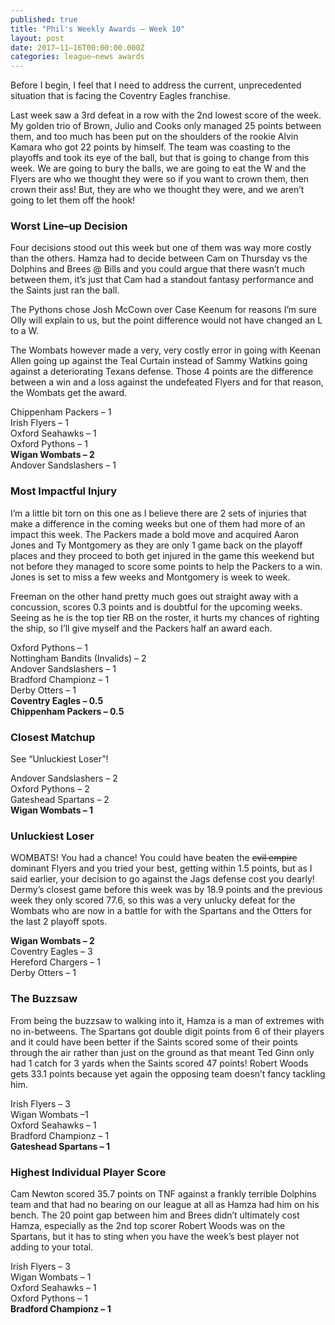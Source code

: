 ```yaml
---
published: true
title: "Phil's Weekly Awards – Week 10"
layout: post
date: 2017–11–16T00:00:00.000Z
categories: league–news awards
---
```


Before I begin, I feel that I need to address the current, unprecedented situation that is facing the Coventry Eagles franchise.
 
Last week saw a 3rd defeat in a row with the 2nd lowest score of the week. My golden trio of Brown, Julio and Cooks only managed 25 points between them, and too much has been put on the shoulders of the rookie Alvin Kamara who got 22 points by himself. The team was coasting to the playoffs and took its eye of the ball, but that is going to change from this week. We are going to bury the balls, we are going to eat the W and the Flyers are who we thought they were so if you want to crown them, then crown their ass! But, they are who we thought they were, and we aren’t going to let them off the hook!

### Worst Line–up Decision 
 
Four decisions stood out this week but one of them was way more costly than the others. Hamza had to decide between Cam on Thursday vs the Dolphins and Brees @ Bills and you could argue that there wasn’t much between them, it’s just that Cam had a standout fantasy performance and the Saints just ran the ball.

The Pythons chose Josh McCown over Case Keenum for reasons I’m sure Olly will explain to us, but the point difference would not have changed an L to a W.

The Wombats however made a very, very costly error in going with Keenan Allen going up against the Teal Curtain instead of Sammy Watkins going against a deteriorating Texans defense. Those 4 points are the difference between a win and a loss against the undefeated Flyers and for that reason, the Wombats get the award.

Chippenham Packers – 1  
Irish Flyers – 1  
Oxford Seahawks – 1  
Oxford Pythons – 1  
**Wigan Wombats – 2**  
Andover Sandslashers – 1

### Most Impactful Injury 

I’m a little bit torn on this one as I believe there are 2 sets of injuries that make a difference in the coming weeks but one of them had more of an impact this week. The Packers made a bold move and acquired Aaron Jones and Ty Montgomery as they are only 1 game back on the playoff places and they proceed to both get injured in the game this weekend but not before they managed to score some points to help the Packers to a win. Jones is set to miss a few weeks and Montgomery is week to week.

Freeman on the other hand pretty much goes out straight away with a concussion, scores 0.3 points and is doubtful for the upcoming weeks. Seeing as he is the top tier RB on the roster, it hurts my chances of righting the ship, so I’ll give myself and the Packers half an award each.

Oxford Pythons – 1  
Nottingham Bandits (Invalids) – 2  
Andover Sandslashers – 1  
Bradford Championz – 1  
Derby Otters – 1  
**Coventry Eagles – 0.5  
Chippenham Packers – 0.5**

### Closest Matchup 

See “Unluckiest Loser”!

Andover Sandslashers – 2  
Oxford Pythons – 2  
Gateshead Spartans – 2  
**Wigan Wombats – 1**

### Unluckiest Loser 

WOMBATS! You had a chance! You could have beaten the ~~evil empire~~ dominant Flyers and you tried your best, getting within 1.5 points, but as I said earlier, your decision to go against the Jags defense cost you dearly! Dermy’s closest game before this week was by 18.9 points and the previous week they only scored 77.6, so this was a very unlucky defeat for the Wombats who are now in a battle for with the Spartans and the Otters for the last 2 playoff spots.

**Wigan Wombats – 2**  
Coventry Eagles – 3  
Hereford Chargers – 1  
Derby Otters – 1

### The Buzzsaw

From being the buzzsaw to walking into it, Hamza is a man of extremes with no in-betweens. The Spartans got double digit points from 6 of their players and it could have been better if the Saints scored some of their points through the air rather than just on the ground as that meant Ted Ginn only had 1 catch for 3 yards when the Saints scored 47 points! Robert Woods gets 33.1 points because yet again the opposing team doesn’t fancy tackling him.

Irish Flyers – 3  
Wigan Wombats –1  
Oxford Seahawks – 1  
Bradford Championz – 1  
**Gateshead Spartans – 1**

### Highest Individual Player Score

Cam Newton scored 35.7 points on TNF against a frankly terrible Dolphins team and that had no bearing on our league at all as Hamza had him on his bench. The 20 point gap between him and Brees didn’t ultimately cost Hamza, especially as the 2nd top scorer Robert Woods was on the Spartans, but it has to sting when you have the week’s best player not adding to your total.

Irish Flyers – 3  
Wigan Wombats – 1  
Oxford Seahawks – 1  
Oxford Pythons – 1  
**Bradford Championz – 1**